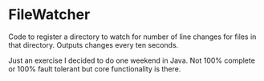 # FileWatcher

Code to register a directory to watch for number of line changes for files in that directory.  Outputs changes every ten seconds.

Just an exercise I decided to do one weekend in Java. Not 100% complete or 100% fault tolerant but core functionality is there.
